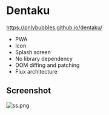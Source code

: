 # Dentaku

https://pnlybubbles.github.io/dentaku/

- PWA
- Icon
- Splash screen
- No library dependency
- DOM diffing and patching
- Flux architecture

## Screenshot

![ss.png](https://user-images.githubusercontent.com/1888491/59036504-644b8700-88aa-11e9-8c2c-f0a3923a07b5.PNG)

